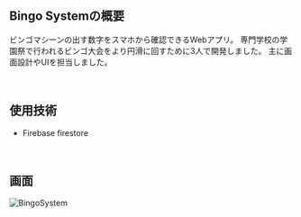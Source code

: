 ## Bingo Systemの概要
ビンゴマシーンの出す数字をスマホから確認できるWebアプリ。
専門学校の学園祭で行われるビンゴ大会をより円滑に回すために3人で開発しました。
主に画面設計やUIを担当しました。

<br>

## 使用技術
- Firebase firestore

<br>

## 画面
![BingoSystem](https://github.com/user-attachments/assets/37127a9f-7c42-4e0a-9a67-9d8568584159)
